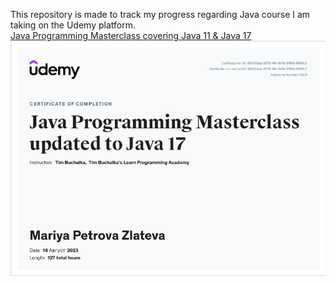 This repository is made to track my progress regarding Java course I am taking on the Udemy platform.<br>
[Java Programming Masterclass covering Java 11 & Java 17](https://www.udemy.com/course/java-the-complete-java-developer-course/)
<br>
![Screenshot](Certificate_of_completion.png)
<br/>